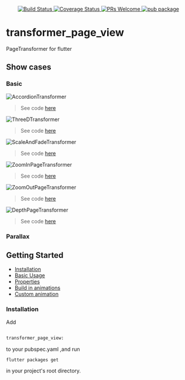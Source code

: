
<p align="center">
    <a href="https://travis-ci.org/jzoom/transformer_page_view">
        <img src="https://travis-ci.org/jzoom/transformer_page_view.svg?branch=master" alt="Build Status" />
    </a>
    <a href="https://coveralls.io/github/jzoom/transformer_page_view?branch=master">
        <img src="https://coveralls.io/repos/github/jzoom/transformer_page_view/badge.svg?branch=master" alt="Coverage Status" />
    </a>
    <a href="https://github.com/jzoom/transformer_page_view/pulls">
        <img src="https://img.shields.io/badge/PRs-Welcome-brightgreen.svg" alt="PRs Welcome" />
    </a>
    <a href="https://pub.dartlang.org/packages/transformer_page_view">
        <img src="https://img.shields.io/pub/v/transformer_page_view.svg" alt="pub package" />
    </a>
</p>

# transformer_page_view

PageTransformer for flutter


## Show cases


### Basic

![AccordionTransformer](https://github.com/jzoom/images/raw/master/AccordionTransformer.gif)

>See code [here]()

![ThreeDTransformer](https://github.com/jzoom/images/raw/master/ThreeDTransformer.gif)

>See code [here]()

![ScaleAndFadeTransformer](https://github.com/jzoom/images/raw/master/ScaleAndFadeTransformer.gif)

>See code [here]()

![ZoomInPageTransformer](https://github.com/jzoom/images/raw/master/ZoomInPageTransformer.gif)

>See code [here]()

![ZoomOutPageTransformer](https://github.com/jzoom/images/raw/master/ZoomOutPageTransformer.gif)

>See code [here]()

![DepthPageTransformer](https://github.com/jzoom/images/raw/master/DepthPageTransformer.gif)

>See code [here]()


### Parallax






## Getting Started

- [Installation](#installation)
- [Basic Usage](#basic-usage)
- [Properties](#properties)
- [Build in animations](#build-in-animations)
- [Custom animation](#custom-animation)


### Installation

Add 

```bash

transformer_page_view:

```
to your pubspec.yaml ,and run 

```bash
flutter packages get 
```
in your project's root directory.

